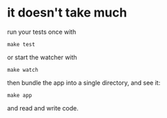 # it doesn't take much

run your tests once with

`make test`

or start the watcher with

`make watch`

then bundle the app into a single directory, and see it:

`make app`

and read and write code.
